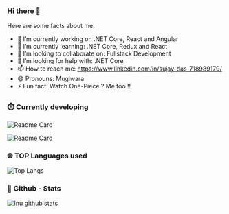 ### Hi there 👋


<!-- **SujayDas1999/SujayDas1999** is a ✨ _special_ ✨ repository because its `README.md` (this file) appears on your GitHub profile.
 -->
Here are some facts about me. 

- 🔭 I’m currently working on .NET Core, React and Angular 
- 🌱 I’m currently learning: .NET Core, Redux and React
- 👯 I’m looking to collaborate on: Fullstack Development
- 🤔 I’m looking for help with: .NET Core 
- 📫 How to reach me: https://www.linkedin.com/in/sujay-das-718989179/
- 😄 Pronouns: Mugiwara 
- ⚡ Fun fact: Watch One-Piece ? Me too !!

### ⏱️ Currently developing
![Readme Card](https://github-readme-stats.vercel.app/api/pin/?username=SujayDas1999&repo=Re-Shop)

![Readme Card](https://github-readme-stats.vercel.app/api/pin/?username=SujayDas1999&repo=DatingZone)


### 🌐 TOP Languages used
![Top Langs](https://github-readme-stats.vercel.app/api/top-langs/?username=SujayDas1999)

<!-- ### ⌛ Wakatime Status

![willianrod's wakatime stats](https://github-readme-stats.vercel.app/api/wakatime?username=SujayDas1999)
 -->
 ### 🔋 Github - Stats
 <img align="left" alt="Inu github stats" src="https://github-readme-stats.vercel.app/api?username=SujayDas1999&show_icons=true&hide_border=false&title_color=ff652f&icon_color=FFE400&bg_color=09131B&text_color=ffffff&border_color=0c1a25" />


